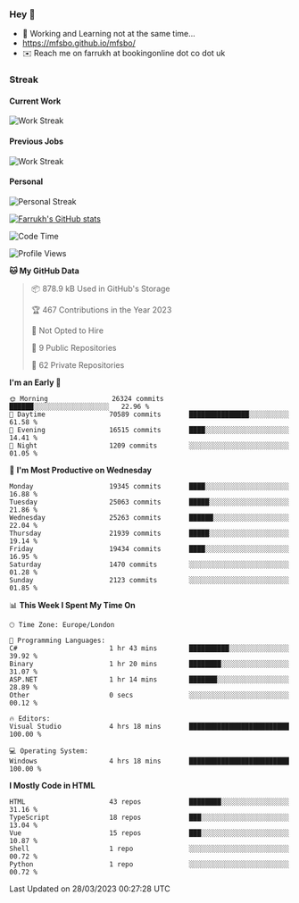 ### Hey 👋

- 🏃 Working and Learning not at the same time...
- https://mfsbo.github.io/mfsbo/
- ✉️ Reach me on farrukh at bookingonline dot co dot uk

### Streak
#### Current Work
![Work Streak](https://streak-stats.demolab.com/?user=mfsbo)
#### Previous Jobs
![Work Streak](https://streak-stats.demolab.com/?user=farrukhcw)
#### Personal
![Personal Streak](https://streak-stats.demolab.com/?user=farrukhsubhani)

[![Farrukh's GitHub stats](https://github-readme-stats.vercel.app/api?username=mfsbo&hide=stars&count_private=true)](https://github.com/mfsbo/)

<!--START_SECTION:waka-->
![Code Time](http://img.shields.io/badge/Code%20Time-246%20hrs%2057%20mins-blue)

![Profile Views](http://img.shields.io/badge/Profile%20Views-27-blue)

**🐱 My GitHub Data** 

> 📦 878.9 kB Used in GitHub's Storage 
 > 
> 🏆 467 Contributions in the Year 2023
 > 
> 🚫 Not Opted to Hire
 > 
> 📜 9 Public Repositories 
 > 
> 🔑 62 Private Repositories 
 > 
**I'm an Early 🐤** 

```text
🌞 Morning                26324 commits       ██████░░░░░░░░░░░░░░░░░░░   22.96 % 
🌆 Daytime                70589 commits       ███████████████░░░░░░░░░░   61.58 % 
🌃 Evening                16515 commits       ████░░░░░░░░░░░░░░░░░░░░░   14.41 % 
🌙 Night                  1209 commits        ░░░░░░░░░░░░░░░░░░░░░░░░░   01.05 % 
```
📅 **I'm Most Productive on Wednesday** 

```text
Monday                   19345 commits       ████░░░░░░░░░░░░░░░░░░░░░   16.88 % 
Tuesday                  25063 commits       █████░░░░░░░░░░░░░░░░░░░░   21.86 % 
Wednesday                25263 commits       ██████░░░░░░░░░░░░░░░░░░░   22.04 % 
Thursday                 21939 commits       █████░░░░░░░░░░░░░░░░░░░░   19.14 % 
Friday                   19434 commits       ████░░░░░░░░░░░░░░░░░░░░░   16.95 % 
Saturday                 1470 commits        ░░░░░░░░░░░░░░░░░░░░░░░░░   01.28 % 
Sunday                   2123 commits        ░░░░░░░░░░░░░░░░░░░░░░░░░   01.85 % 
```


📊 **This Week I Spent My Time On** 

```text
🕑︎ Time Zone: Europe/London

💬 Programming Languages: 
C#                       1 hr 43 mins        ██████████░░░░░░░░░░░░░░░   39.92 % 
Binary                   1 hr 20 mins        ████████░░░░░░░░░░░░░░░░░   31.07 % 
ASP.NET                  1 hr 14 mins        ███████░░░░░░░░░░░░░░░░░░   28.89 % 
Other                    0 secs              ░░░░░░░░░░░░░░░░░░░░░░░░░   00.12 % 

🔥 Editors: 
Visual Studio            4 hrs 18 mins       █████████████████████████   100.00 % 

💻 Operating System: 
Windows                  4 hrs 18 mins       █████████████████████████   100.00 % 
```

**I Mostly Code in HTML** 

```text
HTML                     43 repos            ████████░░░░░░░░░░░░░░░░░   31.16 % 
TypeScript               18 repos            ███░░░░░░░░░░░░░░░░░░░░░░   13.04 % 
Vue                      15 repos            ███░░░░░░░░░░░░░░░░░░░░░░   10.87 % 
Shell                    1 repo              ░░░░░░░░░░░░░░░░░░░░░░░░░   00.72 % 
Python                   1 repo              ░░░░░░░░░░░░░░░░░░░░░░░░░   00.72 % 
```




 Last Updated on 28/03/2023 00:27:28 UTC
<!--END_SECTION:waka-->
<!--
**mfsbo/mfsbo** is a ✨ _special_ ✨ repository because its `README.md` (this file) appears on your GitHub profile.

Here are some ideas to get you started:

- 🔭 I’m currently working on ...
- 🌱 I’m currently learning ...
- 👯 I’m looking to collaborate on ...
- 🤔 I’m looking for help with ...
- 💬 Ask me about ...
- 📫 How to reach me: ...
- 😄 Pronouns: ...
- ⚡ Fun fact: ...
-->
